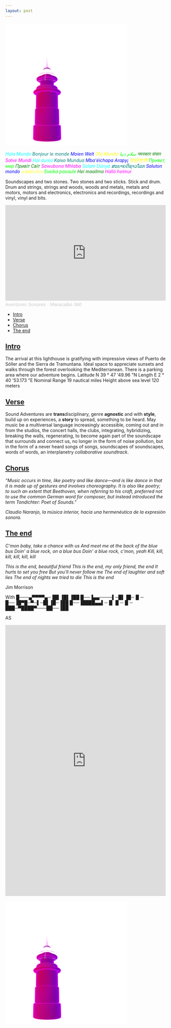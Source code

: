 ```yaml
---
layout: post
---
```

![logo](/assets/img/faro-3d-web-1.png)

<span style="color:aqua"> *Hola Mundo*</span> <span style="color:teal"> *Bonjour le monde*</span> <span style="color:blue"> *Moien Welt*</span> <span style="color:yellow"> *Olá Mundo*</span> <span style="color:lime"> *سلام دنیا*</span> <span style="color:green"> *नमस्कार संसार*</span> <span style="color:fuchsia"> *Salve Mundi*</span> <span style="color:aqua"> *Hai dunia*</span> <span style="color:teal"> *Kaixo Mundua*</span> <span style="color:blue"> *Mba'éichapa Arapy¡*</span> <span style="color:yellow"> *你好世界*</span> <span style="color:lime"> *Привет, мир*</span> <span style="color:green"> *Привіт Світ*</span> <span style="color:fuchsia"> *Sawubona Mhlaba*</span> <span style="color:aqua"> *Selam Dünya*</span> <span style="color:teal"> *ສະ​ບາຍ​ດີ​ຊາວ​ໂລກ*</span> <span style="color:blue"> *Saluton mondo*</span> <span style="color:yellow"> *สวัสดีชาวโลก*</span> <span style="color:lime"> *Sveika pasaule*</span> <span style="color:green"> *Hei maailma*</span> <span style="color:fuchsia"> *Halló heimur*</span> <span style="color:aqua"> 



<p align="justify/left/right/center">
   Soundscapes and two stones. Two stones and two sticks. Stick and drum. Drum and strings, strings and woods, woods and metals, metals and motors, motors and electronics, electronics and recordings, recordings and vinyl, vinyl and bits.
</p>
<iframe width="100%" height="300" scrolling="no" frameborder="no" allow="autoplay" src="https://w.soundcloud.com/player/?url=https%3A//api.soundcloud.com/tracks/868630660&color=%231ebb00&auto_play=false&hide_related=true&show_comments=false&show_user=true&show_reposts=false&show_teaser=false&visual=true"></iframe><div style="font-size: 15px; color: #cccccc;line-break: anywhere;word-break: normal;overflow: hidden;white-space: nowrap;text-overflow: ellipsis; font-family: Interstate,Lucida Grande,Lucida Sans Unicode,Lucida Sans,Garuda,Verdana,Tahoma,sans-serif;font-weight: 100;"><a href="https://soundcloud.com/aventuresonores" title="Aventures Sonores" target="_blank" style="color: #cccccc; text-decoration: none;">Aventures Sonores</a> · <a href="https://soundcloud.com/aventuresonores/aventures-sonores-maracaibo-360-httpwarrolive" title="Maracaibo 360 - 𝘗𝘰𝘥𝘤𝘢𝘴𝘵  - Ａｖｅｎｔｕｒｅｓ Ｓｏｎｏｒｅｓ http://warro.live 31:07:2020" target="_blank" style="color: #cccccc; text-decoration: none;">Maracaibo 360 </a></div>

- [Intro](#intro)
- [Verse](#verse)
- [Chorus](#chorus)
- [The end](#the-end)


## [Intro](#intro)

The arrival at this lighthouse is gratifying with impressive views of Puerto de Sóller and the Sierra de Tramuntana. Ideal space to appreciate sunsets and walks through the forest overlooking the Mediterranean. There is a parking area where our adventure begins. Latitude N 39 ° 47 '49.96 "N Length E 2 ° 40 '53.173 "E Nominal Range 19 nautical miles Height above sea level 120 meters

## [Verse](#verse)

Sound Adventures are **trans**disciplinary, genre **agnostic** and with **style**, build up on experiences, a **story** to spread, something to be heard. May music be a multiversal language increasingly accessible, coming out and in from the studios, the concert halls, the clubs, integrating, hybridizing, breaking the walls, regenerating, to become again part of the soundscape that surrounds and connect us, no longer in the form of noise pollution, but in the form of a never heard songs of songs, soundscapes of soundscapes, words of words, an interplanetry *collaborative soundtrack*. 


## [Chorus](#chorus)

*“Music occurs in time, like poetry and like dance—and is like dance in that it is made up of gestures and involves choreography. It is also like poetry; to such an extent that Beethoven, when referring to his craft, preferred not to use the common German word for composer, but instead introduced the term Tondichter: Poet of Sounds."*

*Claudio Naranjo, la música interior, hacia una hermenéutica de la expresión sonora.*

## [The end](#the-end)

*C'mon baby, take a chance with us
And meet me at the back of the blue bus
Doin' a blue rock, on a blue bus
Doin' a blue rock, c'mon, yeah
Kill, kill, kill, kill, kill, kill*

*This is the end, beautiful friend
This is the end, my only friend, the end
It hurts to set you free
But you'll never follow me
The end of laughter and soft lies
The end of nights we tried to die
This is the end*

Jim Morrison

With
█───▄▀▀▀▀▄─▐█▌▐█▌▐██
█──▐▄▄────▌─█▌▐█─▐▌─
█──▐█▀█─▀─▌─█▌▐█─▐██
█──▐████▄▄▌─▐▌▐▌─▐▌─
███─▀████▀───██──▐██

AS


<iframe src="https://warro.online/public/aventures-sonores/embed-requests?theme=dark" frameborder="0" allowtransparency="true" style="width: 100%; min-height: 850px; border: 0;"></iframe>


![logo](/assets/img/faro-3d-web-1.png)

